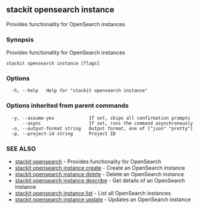 ## stackit opensearch instance

Provides functionality for OpenSearch instances

### Synopsis

Provides functionality for OpenSearch instances

```
stackit opensearch instance [flags]
```

### Options

```
  -h, --help   Help for "stackit opensearch instance"
```

### Options inherited from parent commands

```
  -y, --assume-yes             If set, skips all confirmation prompts
      --async                  If set, runs the command asynchronously
  -o, --output-format string   Output format, one of ["json" "pretty"]
  -p, --project-id string      Project ID
```

### SEE ALSO

* [stackit opensearch](./stackit_opensearch.md)	 - Provides functionality for OpenSearch
* [stackit opensearch instance create](./stackit_opensearch_instance_create.md)	 - Create an OpenSearch instance
* [stackit opensearch instance delete](./stackit_opensearch_instance_delete.md)	 - Delete an OpenSearch instance
* [stackit opensearch instance describe](./stackit_opensearch_instance_describe.md)	 - Get details of an OpenSearch instance
* [stackit opensearch instance list](./stackit_opensearch_instance_list.md)	 - List all OpenSearch instances
* [stackit opensearch instance update](./stackit_opensearch_instance_update.md)	 - Updates an OpenSearch instance

